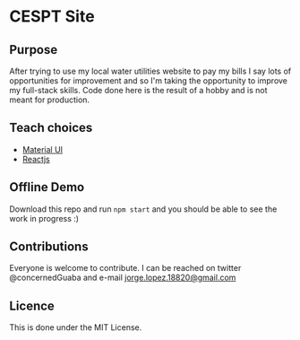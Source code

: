 # CESPT Site

## Purpose
After trying to use my local water utilities website to pay my bills I say lots of opportunities for
improvement and so I'm taking the opportunity to improve my full-stack skills. Code done here is the
result of a hobby and is not meant for production.

## Teach choices
 - [Material UI](https://material-ui.com/)
 - [Reactjs](https://reactjs.org/)

## Offline Demo
Download this repo and run `npm start` and you should be able to see the work in progress :)

## Contributions 
Everyone is welcome to contribute. I can be reached on twitter @concernedGuaba and e-mail
jorge.lopez.18820@gmail.com 


## Licence
This is done under the MIT License.

